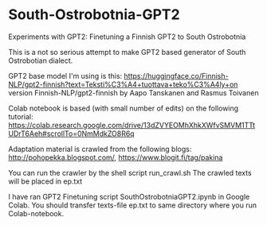 # South-Ostrobotnia-GPT2
Experiments with GPT2: Finetuning a Finnish GPT2 to South Ostrobotnia

This is a not so serious attempt to make GPT2 based generator of South Ostrobotian dialect.

GPT2 base model I'm using is this: https://huggingface.co/Finnish-NLP/gpt2-finnish?text=Teksti%C3%A4+tuottava+teko%C3%A4ly+on
version Finnish-NLP/gpt2-finnish by Aapo Tanskanen and Rasmus Toivanen

Colab notebook is based (with small number of edits) on the following tutorial:
https://colab.research.google.com/drive/13dZVYEOMhXhkXWfvSMVM1TTtUDrT6Aeh#scrollTo=0NmMdkZO8R6q

Adaptation material is crawled from the following blogs: http://pohopekka.blogspot.com/, https://www.blogit.fi/tag/pakina

You can run the crawler by the shell script run_crawl.sh
The crawled texts will be placed in ep.txt

I have ran GPT2 Finetuning script SouthOstrobotniaGPT2.ipynb in Google Colab. You should transfer texts-file ep.txt to
same directory where you run Colab-notebook.
